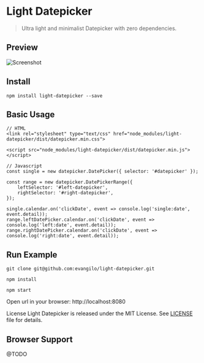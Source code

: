 # Light Datepicker

> Ultra light and minimalist Datepicker with zero dependencies.

## Preview
![Screenshot](https://raw.githubusercontent.com/evangilo/light-datepicker/master/screenshots/datepicker.gif)


## Install
```
npm install light-datepicker --save
```

## Basic Usage

```
// HTML
<link rel="stylesheet" type="text/css" href="node_modules/light-datepicker/dist/datepicker.min.css">

<script src="node_modules/light-datepicker/dist/datepicker.min.js"></script>
```

```JS
// Javascript
const single = new datepicker.DatePicker({ selector: '#datepicker' });

const range = new datepicker.DatePickerRange({
    leftSelector: '#left-datepicker',
    rightSelector: '#right-datepicker',
});

single.calendar.on('clickDate', event => console.log('single:date', event.detail));
range.leftDatePicker.calendar.on('clickDate', event => console.log('left:date', event.detail));
range.rightDatePicker.calendar.on('clickDate', event => console.log('right:date', event.detail));
```

## Run Example
```
git clone git@github.com:evangilo/light-datepicker.git

npm install

npm start
```

Open url in your browser: http://localhost:8080

License
Light Datepicker is released under the MIT License. See [LICENSE](https://github.com/evangilo/light-datepicker/blob/master/LICENSE.md) file for details.

## Browser Support

@TODO
